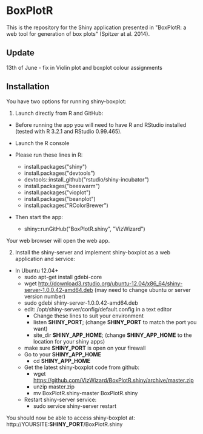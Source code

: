 BoxPlotR
========

This is the repository for the Shiny application presented in "BoxPlotR: a web tool for generation of box plots" (Spitzer at al. 2014).

Update
-------
13th of June - fix in Violin plot and boxplot colour assignments

Installation
------------

You have two options for running shiny-boxplot:

1) Launch directly from R and GitHub:
  - Before running the app you will need to have R and RStudio installed (tested with R 3.2.1 and RStudio 0.99.465).
  - Launch the R console

- Please run these lines in R:
  - install.packages("shiny")
  - install.packages("devtools")
  - devtools::install_github("rstudio/shiny-incubator")
  - install.packages("beeswarm")
  - install.packages("vioplot")
  - install.packages("beanplot")
  - install.packages("RColorBrewer")

- Then start the app:
  - shiny::runGitHub("BoxPlotR.shiny", "VizWizard")

Your web browser will open the web app.

2) Install the shiny-server and implement shiny-boxplot as a web application and service:
  - In Ubuntu 12.04+
    - sudo apt-get install gdebi-core
    - wget http://download3.rstudio.org/ubuntu-12.04/x86_64/shiny-server-1.0.0.42-amd64.deb (may need to change ubuntu or server version number)
	- sudo gdebi shiny-server-1.0.0.42-amd64.deb
	- edit: /opt/shiny-server/config/default.config in a text editor
	  - Change these lines to suit your environment
	  - listen **SHINY_PORT**; (change **SHINY_PORT** to match the port you want)
	  - site_dir **SHINY_APP_HOME**; (change **SHINY_APP_HOME** to the location for your shiny apps)
	- make sure **SHINY_PORT** is open on your firewall
	- Go to your **SHINY_APP_HOME**
	  - cd **SHINY_APP_HOME**
	- Get the latest shiny-boxplot code from github:
	  - wget https://github.com/VizWizard/BoxPlotR.shiny/archive/master.zip
	  - unzip master.zip
	  - mv BoxPlotR.shiny-master BoxPlotR.shiny
	- Restart shiny-server service:
	  - sudo service shiny-server restart

You should now be able to access shiny-boxplot at: http://YOURSITE:**SHINY_PORT**/BoxPlotR.shiny
